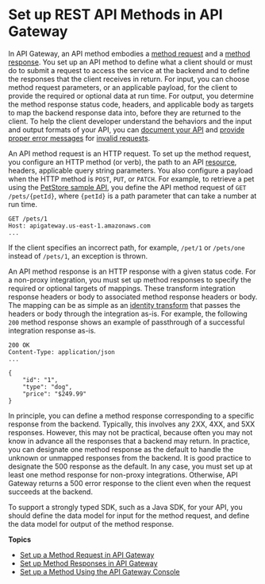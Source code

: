 # Set up REST API Methods in API Gateway<a name="how-to-method-settings"></a>

 In API Gateway, an API method embodies a [method request](https://docs.aws.amazon.com/apigateway/api-reference/resource/method/) and a [method response](https://docs.aws.amazon.com/apigateway/api-reference/resource/method-response/)\. You set up an API method to define what a client should or must do to submit a request to access the service at the backend and to define the responses that the client receives in return\. For input, you can choose method request parameters, or an applicable payload, for the client to provide the required or optional data at run time\. For output, you determine the method response status code, headers, and applicable body as targets to map the backend response data into, before they are returned to the client\. To help the client developer understand the behaviors and the input and output formats of your API, you can [document your API](api-gateway-documenting-api.md) and [provide proper error messages](customize-gateway-responses.md) for [invalid requests](api-gateway-method-request-validation.md)\. 

An API method request is an HTTP request\. To set up the method request, you configure an HTTP method \(or verb\), the path to an API [resource](https://docs.aws.amazon.com/apigateway/api-reference/resource/resource/), headers, applicable query string parameters\. You also configure a payload when the HTTP method is `POST`, `PUT`, or `PATCH`\. For example, to retrieve a pet using the [PetStore sample API](api-gateway-create-api-from-example.md), you define the API method request of `GET /pets/{petId}`, where `{petId}` is a path parameter that can take a number at run time\.

```
GET /pets/1
Host: apigateway.us-east-1.amazonaws.com
...
```

If the client specifies an incorrect path, for example, `/pet/1` or `/pets/one` instead of `/pets/1`, an exception is thrown\.

An API method response is an HTTP response with a given status code\. For a non\-proxy integration, you must set up method responses to specify the required or optional targets of mappings\. These transform integration response headers or body to associated method response headers or body\. The mapping can be as simple as an [identity transform](https://en.wikipedia.org/wiki/Identity_transform) that passes the headers or body through the integration as\-is\. For example, the following `200` method response shows an example of passthrough of a successful integration response as\-is\.

```
200 OK 
Content-Type: application/json
...

{
    "id": "1",
    "type": "dog",
    "price": "$249.99"
}
```

In principle, you can define a method response corresponding to a specific response from the backend\. Typically, this involves any 2XX, 4XX, and 5XX responses\. However, this may not be practical, because often you may not know in advance all the responses that a backend may return\. In practice, you can designate one method response as the default to handle the unknown or unmapped responses from the backend\. It is good practice to designate the 500 response as the default\. In any case, you must set up at least one method response for non\-proxy integrations\. Otherwise, API Gateway returns a 500 error response to the client even when the request succeeds at the backend\.

 To support a strongly typed SDK, such as a Java SDK, for your API, you should define the data model for input for the method request, and define the data model for output of the method response\. 

**Topics**
+ [Set up a Method Request in API Gateway](api-gateway-method-settings-method-request.md)
+ [Set up Method Responses in API Gateway](api-gateway-method-settings-method-response.md)
+ [Set up a Method Using the API Gateway Console](how-to-set-up-method-using-console.md)